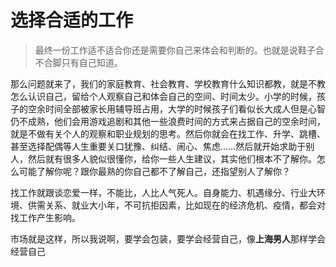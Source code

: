 # 选择合适的工作

>最终一份工作适不适合你还是需要你自己来体会和判断的。也就是说鞋子合不合脚只有自己知道。



那么问题就来了，我们的家庭教育、社会教育、学校教育什么知识都教，就是不教怎么认识自己，留给个人观察自己和体会自己的空间、时间太少。小学的时候，孩子的空余时间全部被家长用辅导班占用，大学的时候孩子们看似长大成人但是心智仍不成熟，他们会用游戏追剧和其他一些浪费时间的方式来占据自己的空余时间，就是不做有关个人的观察和职业规划的思考。然后你就会在找工作、升学、跳槽、甚至选择配偶等人生重要关口犹豫、纠结、闹心、焦虑……然后就开始求助于别人，然后就有很多人貌似很懂你，给你一些人生建议，其实他们根本不了解你。怎么可能了解你呢？跟你最熟的你自己都不了解自己，还指望别人了解你？

找工作就跟谈恋爱一样，不能比，人比人气死人。自身能力、机遇缘分、行业大环境、供需关系、就业大小年，不可抗拒因素，比如现在的经济危机、疫情，都会对找工作产生影响。

市场就是这样，所以我说啊，要学会包装，要学会经营自己，像**上海男人**那样学会经营自己